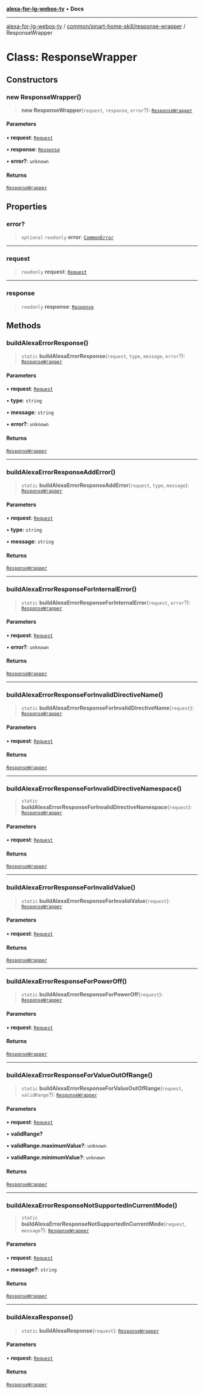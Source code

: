 [**alexa-for-lg-webos-tv**](../../../../README.md) • **Docs**

***

[alexa-for-lg-webos-tv](../../../../modules.md) / [common/smart-home-skill/response-wrapper](../README.md) / ResponseWrapper

# Class: ResponseWrapper

## Constructors

### new ResponseWrapper()

> **new ResponseWrapper**(`request`, `response`, `error`?): [`ResponseWrapper`](ResponseWrapper.md)

#### Parameters

• **request**: [`Request`](../../request/classes/Request.md)

• **response**: [`Response`](../../response/classes/Response.md)

• **error?**: `unknown`

#### Returns

[`ResponseWrapper`](ResponseWrapper.md)

## Properties

### error?

> `optional` `readonly` **error**: [`CommonError`](../../../error/classes/CommonError.md)

***

### request

> `readonly` **request**: [`Request`](../../request/classes/Request.md)

***

### response

> `readonly` **response**: [`Response`](../../response/classes/Response.md)

## Methods

### buildAlexaErrorResponse()

> `static` **buildAlexaErrorResponse**(`request`, `type`, `message`, `error`?): [`ResponseWrapper`](ResponseWrapper.md)

#### Parameters

• **request**: [`Request`](../../request/classes/Request.md)

• **type**: `string`

• **message**: `string`

• **error?**: `unknown`

#### Returns

[`ResponseWrapper`](ResponseWrapper.md)

***

### buildAlexaErrorResponseAddError()

> `static` **buildAlexaErrorResponseAddError**(`request`, `type`, `message`): [`ResponseWrapper`](ResponseWrapper.md)

#### Parameters

• **request**: [`Request`](../../request/classes/Request.md)

• **type**: `string`

• **message**: `string`

#### Returns

[`ResponseWrapper`](ResponseWrapper.md)

***

### buildAlexaErrorResponseForInternalError()

> `static` **buildAlexaErrorResponseForInternalError**(`request`, `error`?): [`ResponseWrapper`](ResponseWrapper.md)

#### Parameters

• **request**: [`Request`](../../request/classes/Request.md)

• **error?**: `unknown`

#### Returns

[`ResponseWrapper`](ResponseWrapper.md)

***

### buildAlexaErrorResponseForInvalidDirectiveName()

> `static` **buildAlexaErrorResponseForInvalidDirectiveName**(`request`): [`ResponseWrapper`](ResponseWrapper.md)

#### Parameters

• **request**: [`Request`](../../request/classes/Request.md)

#### Returns

[`ResponseWrapper`](ResponseWrapper.md)

***

### buildAlexaErrorResponseForInvalidDirectiveNamespace()

> `static` **buildAlexaErrorResponseForInvalidDirectiveNamespace**(`request`): [`ResponseWrapper`](ResponseWrapper.md)

#### Parameters

• **request**: [`Request`](../../request/classes/Request.md)

#### Returns

[`ResponseWrapper`](ResponseWrapper.md)

***

### buildAlexaErrorResponseForInvalidValue()

> `static` **buildAlexaErrorResponseForInvalidValue**(`request`): [`ResponseWrapper`](ResponseWrapper.md)

#### Parameters

• **request**: [`Request`](../../request/classes/Request.md)

#### Returns

[`ResponseWrapper`](ResponseWrapper.md)

***

### buildAlexaErrorResponseForPowerOff()

> `static` **buildAlexaErrorResponseForPowerOff**(`request`): [`ResponseWrapper`](ResponseWrapper.md)

#### Parameters

• **request**: [`Request`](../../request/classes/Request.md)

#### Returns

[`ResponseWrapper`](ResponseWrapper.md)

***

### buildAlexaErrorResponseForValueOutOfRange()

> `static` **buildAlexaErrorResponseForValueOutOfRange**(`request`, `validRange`?): [`ResponseWrapper`](ResponseWrapper.md)

#### Parameters

• **request**: [`Request`](../../request/classes/Request.md)

• **validRange?**

• **validRange.maximumValue?**: `unknown`

• **validRange.minimumValue?**: `unknown`

#### Returns

[`ResponseWrapper`](ResponseWrapper.md)

***

### buildAlexaErrorResponseNotSupportedInCurrentMode()

> `static` **buildAlexaErrorResponseNotSupportedInCurrentMode**(`request`, `message`?): [`ResponseWrapper`](ResponseWrapper.md)

#### Parameters

• **request**: [`Request`](../../request/classes/Request.md)

• **message?**: `string`

#### Returns

[`ResponseWrapper`](ResponseWrapper.md)

***

### buildAlexaResponse()

> `static` **buildAlexaResponse**(`request`): [`ResponseWrapper`](ResponseWrapper.md)

#### Parameters

• **request**: [`Request`](../../request/classes/Request.md)

#### Returns

[`ResponseWrapper`](ResponseWrapper.md)
